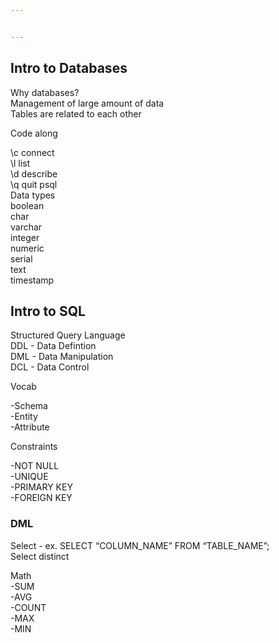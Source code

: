 ```yaml
---


---
```


<h2 id="intro-to-databases">Intro to Databases</h2>
<p>Why databases?<br>
Management of large amount of data<br>
Tables are related to each other</p>
<p>Code along</p>
<p>\c connect<br>
\l list<br>
\d describe<br>
\q quit psql<br>
Data types<br>
boolean<br>
char<br>
varchar<br>
integer<br>
numeric<br>
serial<br>
text<br>
timestamp</p>
<h2 id="intro-to-sql">Intro to SQL</h2>
<p>Structured Query Language<br>
DDL - Data Defintion<br>
DML - Data Manipulation<br>
DCL - Data Control</p>
<p>Vocab</p>
<p>-Schema<br>
-Entity<br>
-Attribute</p>
<p>Constraints</p>
<p>-NOT NULL<br>
-UNIQUE<br>
-PRIMARY KEY<br>
-FOREIGN KEY</p>
<h3 id="dml">DML</h3>
<p>Select - ex. SELECT “COLUMN_NAME” FROM “TABLE_NAME”;<br>
Select distinct</p>
<p>Math<br>
-SUM<br>
-AVG<br>
-COUNT<br>
-MAX<br>
-MIN</p>

